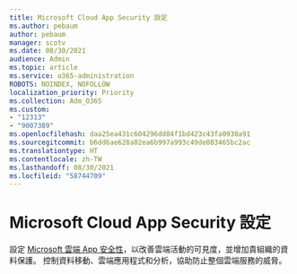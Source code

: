 ```yaml
---
title: Microsoft Cloud App Security 設定
ms.author: pebaum
author: pebaum
manager: scotv
ms.date: 08/30/2021
audience: Admin
ms.topic: article
ms.service: o365-administration
ROBOTS: NOINDEX, NOFOLLOW
localization_priority: Priority
ms.collection: Adm_O365
ms.custom:
- "12313"
- "9007389"
ms.openlocfilehash: daa25ea431c604296dd84f1bd423c43fa0930a91
ms.sourcegitcommit: b6dd6ae628a02ea6b997a993c49de083465bc2ac
ms.translationtype: HT
ms.contentlocale: zh-TW
ms.lasthandoff: 08/30/2021
ms.locfileid: "58744709"
---
```

# <a name="microsoft-cloud-app-security-setup"></a>Microsoft Cloud App Security 設定

設定 [Microsoft 雲端 App 安全性](https://aka.ms/cloudappsecuritysetup)，以改善雲端活動的可見度，並增加貴組織的資料保護。 控制資料移動、雲端應用程式和分析，協助防止整個雲端服務的威脅。

